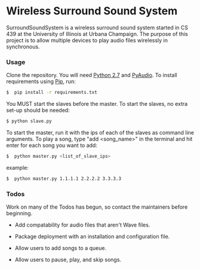 # Wireless Surround Sound System

SurroundSoundSystem is a wireless surround sound system started in CS 439 at the University of Illinois at Urbana Champaign. The purpose of this project is to allow multiple devices to play audio files wirelessly in synchronous. 

### Usage

Clone the repository. You will need [Python 2.7][python] and [PyAudio][pyaudio]. To install requirements using [Pip][pip], run:
```sh
$  pip install -r requirements.txt
```

You MUST start the slaves before the master. To start the slaves, no extra set-up should be needed:

```sh
$ python slave.py
```

To start the master, run it with the ips of each of the slaves as command line arguments. To play a song, type "add <song_name>" in the terminal and hit enter for each song you want to add:

```sh
$  python master.py <list_of_slave_ips>
```

example:

```sh
$  python master.py 1.1.1.1 2.2.2.2 3.3.3.3
```


### Todos

Work on many of the Todos has begun, so contact the maintainers before beginning.

 * Add compatability for audio files that aren't Wave files.
 * Package deployment with an installation and configuration file.
 * Allow users to add songs to a queue.
 * Allow users to pause, play, and skip songs.

   [python]: <https://www.python.org/download/releases/2.7/>
   [pyaudio]: <https://people.csail.mit.edu/hubert/pyaudio/>
   [pip]: <https://pypi.python.org/pypi/pip/>
